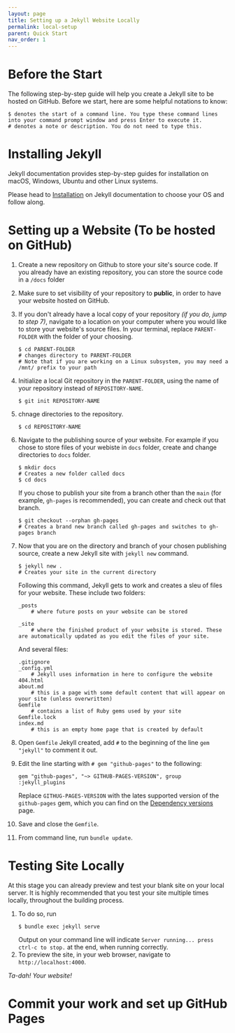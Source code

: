 ```yaml
---
layout: page
title: Setting up a Jekyll Website Locally
permalink: local-setup
parent: Quick Start
nav_order: 1
---
```

# Before the Start
The following step-by-step guide will help you create a Jekyll site to be hosted on GitHub. Before we start, here are some helpful notations to know:
```
$ denotes the start of a command line. You type these command lines into your command prompt window and press Enter to execute it.
# denotes a note or description. You do not need to type this.
```

# Installing Jekyll
Jekyll documentation provides step-by-step guides for installation on macOS, Windows, Ubuntu and other Linux systems. 

Please head to [Installation](https://jekyllrb.com/docs/installation/#requirements) on Jekyll documentation to choose your OS and follow along.

# Setting up a Website (To be hosted on GitHub)

1. Create a new repository on Github to store your site's source code. If you already have an existing repository, you can store the source code in a `/docs` folder

2. Make sure to set visibility of your repository to __public__, in order to have your website hosted on GitHub.

3. If you don't already have a local copy of your repository _(if you do, jump to step 7)_,  navigate to a location on your computer where you would like to store your website's source files. In your terminal, replace `PARENT-FOLDER` with the folder of your choosing.
    ```
    $ cd PARENT-FOLDER
    # changes directory to PARENT-FOLDER
    # Note that if you are working on a Linux subsystem, you may need a /mnt/ prefix to your path
    ```
4. Initialize a local Git repository in the `PARENT-FOLDER`, using the name of your repository instead of `REPOSITORY-NAME`. 
    ```
    $ git init REPOSITORY-NAME
    ```
5. chnage directories to the repository.
    ```
    $ cd REPOSITORY-NAME
    ```
6. Navigate to the publishing source of your website. For example if you chose to store files of your webiste in `docs` folder, create and change directories to `docs` folder.
    ```
    $ mkdir docs
    # Creates a new folder called docs
    $ cd docs
    ```
    If you chose to publish your site from a branch other than the `main` (for example, `gh-pages` is recommended), you can create and check out that branch.
    ```
    $ git checkout --orphan gh-pages
    # Creates a brand new branch called gh-pages and switches to gh-pages branch
    ```

7. Now that you are on the directory and branch of your chosen publishing source, create a new Jekyll site with `jekyll new` command.
    ```
    $ jekyll new .
    # Creates your site in the current directory
    ```
    Following this command, Jekyll gets to work and creates a sleu of files for your website. These include two folders:
    ```
    _posts
        # where future posts on your website can be stored

    _site
        # where the finished product of your website is stored. These are automatically updated as you edit the files of your site.
    ```
    And several files:
    ```
    .gitignore
    _config.yml
        # Jekyll uses information in here to configure the website
    404.html
    about.md
        # this is a page with some default content that will appear on your site (unless overwritten)
    Gemfile
        # contains a list of Ruby gems used by your site
    Gemfile.lock
    index.md
        # this is an empty home page that is created by default
    ```
8. Open `Gemfile` Jekyll created, add `#` to the beginning of the line `gem "jekyll"` to comment it out. 
9. Edit the line starting with `# gem "github-pages"` to the following:
    ```
    gem "github-pages", "~> GITHUB-PAGES-VERSION", group :jekyll_plugins
    ```
    Replace `GITHUG-PAGES-VERSION` with the lates supported version of the `github-pages` gem, which you can find on the [Dependency versions](https://pages.github.com/versions/) page.
10. Save and close the `Gemfile`.
11. From command line, run `bundle update`.

# Testing Site Locally
At this stage you can already preview and test your blank site on your local server. It is highly recommended that you test your site multiple times locally, throughout the building process. 
1. To do so, run 
    ```
    $ bundle exec jekyll serve
    ```
    Output on your command line will indicate `Server running... press ctrl-c to stop.` at the end, when running correctly.
2. To preview the site, in your web browser, navigate to `http://localhost:4000`.

_Ta-dah! Your website!_

# Commit your work and set up GitHub Pages
